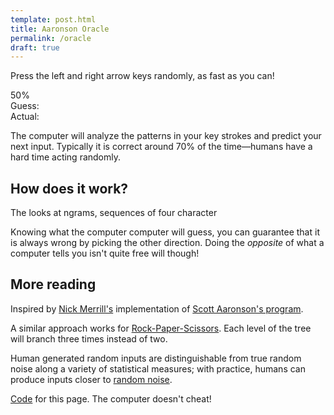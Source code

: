 ```yaml
---
template: post.html
title: Aaronson Oracle
permalink: /oracle
draft: true
---
```


<span class='flashing'>Press the left and right arrow keys randomly, as fast as you can!</span>

<div class='fixed'>
  <div class='score'>50%</div>
  <div class='log'>
  	<div class='labels'>
  		<div>Guess: </div>
  		<div>Actual: </div>
  	</div>
  </div>
  <div class='button'></div>
</div>

 The computer will analyze the patterns in your key strokes and predict your next input. Typically it is correct around 70% of the time—humans have a hard time acting randomly.

## How does it work?

The looks at ngrams, sequences of four character

<div class='tree'></div>

Knowing what the computer computer will guess, you can guarantee that it is always wrong by picking the other direction. Doing the *opposite* of what a computer tells you isn't quite free will though!

## More reading

Inspired by [Nick Merrill's](http://people.ischool.berkeley.edu/~nick/aaronson-oracle/index.html) implementation of [Scott Aaronson's program](https://github.com/elsehow/aaronson-oracle).

A similar approach works for [Rock-Paper-Scissors](http://www.nytimes.com/interactive/science/rock-paper-scissors.html). Each level of the tree will branch three times instead of two. 

Human generated random inputs are distinguishable from true random noise along a variety of statistical measures; with practice, humans can produce inputs closer to [random noise](https://www.researchgate.net/profile/Allen_Neuringer/publication/232494603_Can_People_Behave_Randomly_The_Role_of_Feedback/links/02e7e51fec79d7ff8c000000.pdf).

[Code](https://github.com/1wheel/roadtolarissa/blob/master/source/oracle/script.js) for this page. The computer doesn't cheat!

<link rel="stylesheet" type="text/css" href="style.css">
<script src='../worlds-group-2017/d3_.js'></script>
<script src='../oracle/script.js'></script>
